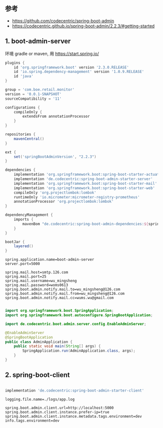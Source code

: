 ## 参考

- https://github.com/codecentric/spring-boot-admin
- https://codecentric.github.io/spring-boot-admin/2.2.3/#getting-started


## 1. boot-admin-server

环境 gradle or maven, 用 https://start.spring.io/

```groovy
plugins {
    id 'org.springframework.boot' version '2.3.0.RELEASE'
    id 'io.spring.dependency-management' version '1.0.9.RELEASE'
    id 'java'
}

group = 'com.boe.retail.monitor'
version = '0.0.1-SNAPSHOT'
sourceCompatibility = '11'

configurations {
    compileOnly {
        extendsFrom annotationProcessor
    }
}

repositories {
    mavenCentral()
}

ext {
    set('springBootAdminVersion', "2.2.3")
}

dependencies {
    implementation 'org.springframework.boot:spring-boot-starter-actuator'
    implementation 'de.codecentric:spring-boot-admin-starter-server'
    implementation 'org.springframework.boot:spring-boot-starter-mail'
    implementation 'org.springframework.boot:spring-boot-starter-web'
    compileOnly 'org.projectlombok:lombok'
    runtimeOnly 'io.micrometer:micrometer-registry-prometheus'
    annotationProcessor 'org.projectlombok:lombok'
}

dependencyManagement {
    imports {
        mavenBom "de.codecentric:spring-boot-admin-dependencies:${springBootAdminVersion}"
    }
}

bootJar {
    layered()
}
```


```properties
spring.application.name=boot-admin-server
server.port=5000

spring.mail.host=smtp.126.com
spring.mail.port=25
spring.mail.username=wu_mingsheng
spring.mail.password=woms0613
spring.boot.admin.notify.mail.to=wu_mingsheng@126.com
spring.boot.admin.notify.mail.from=wu_mingsheng@126.com
spring.boot.admin.notify.mail.cc=wums.wu@gmail.com
```


```java

import org.springframework.boot.SpringApplication;
import org.springframework.boot.autoconfigure.SpringBootApplication;

import de.codecentric.boot.admin.server.config.EnableAdminServer;

@EnableAdminServer
@SpringBootApplication
public class AdminApplication {
    public static void main(String[] args) {
        SpringApplication.run(AdminApplication.class, args);
    }
}
```

## 2. spring-boot-client

```groovy

implementation 'de.codecentric:spring-boot-admin-starter-client'
```


```properties
logging.file.name=./logs/app.log

spring.boot.admin.client.url=http://localhost:5000
spring.boot.admin.client.instance.prefer-ip=true
spring.boot.admin.client.instance.metadata.tags.environment=dev
info.tags.environment=dev
```













































